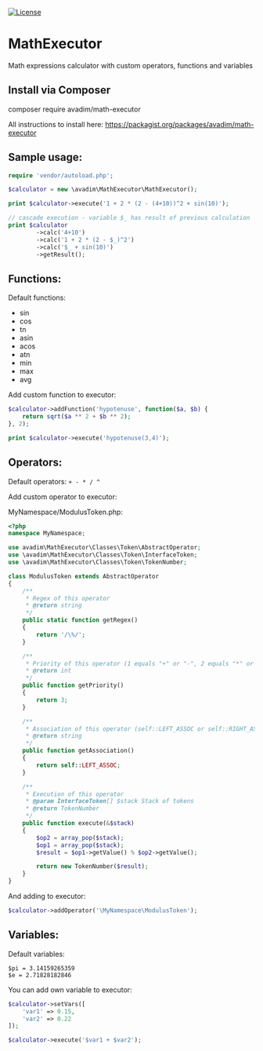 [![License](https://poser.pugx.org/avadim/math-executor/license)](https://packagist.org/packages/avadim/math-executor)
# MathExecutor

Math expressions calculator with custom operators, functions and variables

## Install via Composer

composer require avadim/math-executor

All instructions to install here: https://packagist.org/packages/avadim/math-executor

## Sample usage:

```php
require 'vendor/autoload.php';

$calculator = new \avadim\MathExecutor\MathExecutor();

print $calculator->execute('1 + 2 * (2 - (4+10))^2 + sin(10)');

// cascade execution - variable $_ has result of previous calculation
print $calculator
        ->calc('4+10')
        ->calc('1 + 2 * (2 - $_)^2')
        ->calc('$_ + sin(10)')
        ->getResult();
```

## Functions:

Default functions:
* sin
* cos
* tn
* asin
* acos
* atn
* min
* max
* avg

Add custom function to executor:
```php
$calculator->addFunction('hypotenuse', function($a, $b) {
    return sqrt($a ** 2 + $b ** 2);
}, 2);

print $calculator->execute('hypotenuse(3,4)');
```

## Operators:

Default operators: `+ - * / ^`

Add custom operator to executor:

MyNamespace/ModulusToken.php:

```php
<?php
namespace MyNamespace;

use avadim\MathExecutor\Classes\Token\AbstractOperator;
use \avadim\MathExecutor\Classes\Token\InterfaceToken;
use \avadim\MathExecutor\Classes\Token\TokenNumber;

class ModulusToken extends AbstractOperator
{
    /**
     * Regex of this operator
     * @return string
     */
    public static function getRegex()
    {
        return '/\%/';
    }

    /**
     * Priority of this operator (1 equals "+" or "-", 2 equals "*" or "/", 3 equals "^")
     * @return int
     */
    public function getPriority()
    {
        return 3;
    }

    /**
     * Association of this operator (self::LEFT_ASSOC or self::RIGHT_ASSOC)
     * @return string
     */
    public function getAssociation()
    {
        return self::LEFT_ASSOC;
    }

    /**
     * Execution of this operator
     * @param InterfaceToken[] $stack Stack of tokens
     * @return TokenNumber
     */
    public function execute(&$stack)
    {
        $op2 = array_pop($stack);
        $op1 = array_pop($stack);
        $result = $op1->getValue() % $op2->getValue();

        return new TokenNumber($result);
    }
}
```

And adding to executor:

```php
$calculator->addOperator('\MyNamespace\ModulusToken');
```

## Variables:

Default variables:

```
$pi = 3.14159265359
$e = 2.71828182846
```

You can add own variable to executor:

```php
$calculator->setVars([
    'var1' => 0.15,
    'var2' => 0.22
]);

$calculator->execute('$var1 + $var2');
